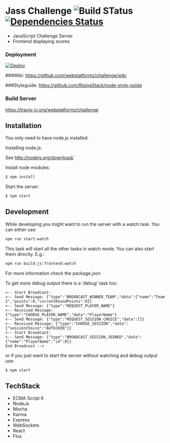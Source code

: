 # Jass Challenge ![Build STatus](https://travis-ci.org/webplatformz/challenge.svg?branch=master) [![Dependencies Status](https://david-dm.org/webplatformz/challenge.png)](https://david-dm.org/webplatformz/challenge)
- JavaScript Challenge Server 
- Frontend displaying scores


### Deployment

[![Deploy](https://www.herokucdn.com/deploy/button.png)](https://heroku.com/deploy)

###Wiki:
https://github.com/webplatformz/challenge/wiki

###Styleguide: 
https://github.com/RisingStack/node-style-guide

### Build Server
https://travis-ci.org/webplatformz/challenge

## Installation
You only need to have node.js installed. 

Installing node.js: 

See http://nodejs.org/download/

Install node modules:
```sh
$ npm install
```

Start the server:
```sh
$ npm start
```

## Development
While developing you might want to run the server with a watch task. You can either use:
```sh
npm run start:watch
```

This task will start all the other tasks in watch mode. You can also start them directly. E.g.:

```sh
npm run build:js:frontend:watch
```
For more information check the package.json

To get more debug output there is a 'debug' task too:
```
<-- Start Broadcast: 
<-- Send Message: {"type":"BROADCAST_WINNER_TEAM","data":{"name":"Team 2","points":0,"currentRoundPoints":0}}
<-- Send Message: {"type":"REQUEST_PLAYER_NAME"}
<-- Received Message: {"type":"CHOOSE_PLAYER_NAME","data":"PlayerName"}
<-- Send Message: {"type":"REQUEST_SESSION_CHOICE","data":[]}
<-- Received Message: {"type":"CHOOSE_SESSION","data":{"sessionChoice":"AUTOJOIN"}}
<-- Start Broadcast: 
<-- Send Message: {"type":"BROADCAST_SESSION_JOINED","data":{"name":"PlayerName","id":0}}
End Broadcast -->
```

or if you just want to start the server without watching and debug output use:

```sh
$ npm start
```

## TechStack
- ECMA Script 6
- NodeJs
- Mocha
- Karma
- Express
- WebSockets
- React
- Flux
